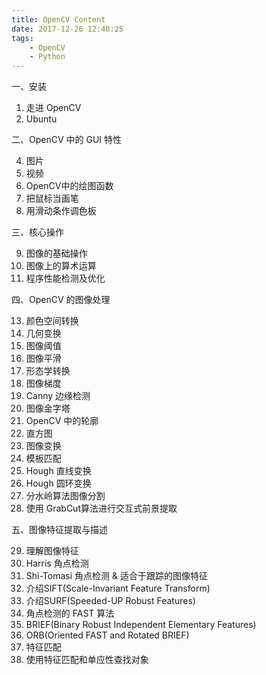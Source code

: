 ```yaml
---
title: OpenCV Content
date: 2017-12-26 12:40:25
tags:
    - OpenCV
    - Python
---
```


一、安装

1. 走进 OpenCV
2. Ubuntu

二、OpenCV 中的 GUI 特性

4. 图片
5. 视频
6. OpenCV中的绘图函数
7. 把鼠标当画笔
8. 用滑动条作调色板

三、核心操作

9. 图像的基础操作
10. 图像上的算术运算
11. 程序性能检测及优化

四、OpenCV 的图像处理

13. 颜色空间转换
14. 几何变换
15. 图像阈值
16. 图像平滑
17. 形态学转换
18. 图像梯度
19. Canny 边缘检测
20. 图像金字塔
21. OpenCV 中的轮廓
22. 直方图
23. 图像变换
24. 模板匹配
25. Hough 直线变换
25. Hough 圆环变换
27. 分水岭算法图像分割
28. 使用 GrabCut算法进行交互式前景提取

五、图像特征提取与描述

29. 理解图像特征
30. Harris 角点检测
31. Shi-Tomasi 角点检测 & 适合于跟踪的图像特征
32. 介绍SIFT(Scale-Invariant Feature Transform)
33. 介绍SURF(Speeded-UP Robust Features)
34. 角点检测的 FAST 算法
35. BRIEF(Binary Robust Independent Elementary Features)
36. ORB(Oriented FAST and Rotated BRIEF)
37. 特征匹配
38. 使用特征匹配和单应性查找对象
